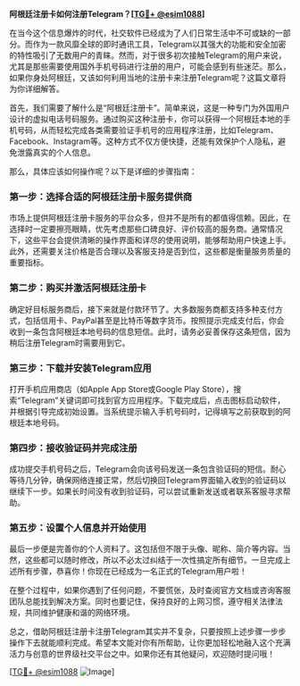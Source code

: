 **阿根廷注册卡如何注册Telegram？[[TG💪+ @esim1088](https://t.me/s/esim1088)]**

在当今这个信息爆炸的时代，社交软件已经成为了人们日常生活中不可或缺的一部分。而作为一款风靡全球的即时通讯工具，Telegram以其强大的功能和安全加密的特性吸引了无数用户的青睐。然而，对于很多初次接触Telegram的用户来说，尤其是那些需要使用国外手机号码进行注册的用户，可能会感到有些迷茫。那么，如果你身处阿根廷，又该如何利用当地的注册卡来注册Telegram呢？这篇文章将为你详细解答。

首先，我们需要了解什么是“阿根廷注册卡”。简单来说，这是一种专门为外国用户设计的虚拟电话号码服务。通过购买这种注册卡，你可以获得一个阿根廷本地的手机号码，从而轻松完成各类需要验证手机号的应用程序注册，比如Telegram、Facebook、Instagram等。这种方式不仅方便快捷，还能有效保护个人隐私，避免泄露真实的个人信息。

那么，具体应该如何操作呢？以下是详细的步骤指南：

### 第一步：选择合适的阿根廷注册卡服务提供商

市场上提供阿根廷注册卡服务的平台众多，但并不是所有的都值得信赖。因此，在选择时一定要擦亮眼睛，优先考虑那些口碑良好、评价较高的服务商。通常情况下，这些平台会提供清晰的操作界面和详尽的使用说明，能够帮助用户快速上手。此外，还需要关注价格是否合理以及客服支持是否到位，这些都是衡量服务质量的重要指标。

### 第二步：购买并激活阿根廷注册卡

确定好目标服务商后，接下来就是付款环节了。大多数服务商都支持多种支付方式，包括信用卡、PayPal甚至是比特币等数字货币。按照提示完成支付后，你会收到一条包含阿根廷本地号码的信息短信。此时，请务必妥善保存这条短信，因为稍后注册Telegram时需要用到它。

### 第三步：下载并安装Telegram应用

打开手机应用商店（如Apple App Store或Google Play Store），搜索“Telegram”关键词即可找到官方应用程序。下载完成后，点击图标启动软件，并根据引导完成初始设置。当系统提示输入手机号码时，记得填写之前获取到的阿根廷本地号码。

### 第四步：接收验证码并完成注册

成功提交手机号码之后，Telegram会向该号码发送一条包含验证码的短信。耐心等待几分钟，确保网络连接正常，然后切换回Telegram界面输入收到的验证码以继续下一步。如果长时间没有收到验证码，可以尝试重新发送或者联系客服寻求帮助。

### 第五步：设置个人信息并开始使用

最后一步便是完善你的个人资料了。这包括但不限于头像、昵称、简介等内容。当然，这些都可以随时修改，所以不必太过纠结于一次性搞定所有细节。一旦完成上述所有步骤，恭喜你！你现在已经成为一名正式的Telegram用户啦！

在整个过程中，如果你遇到了任何问题，不要慌张，及时查阅官方文档或咨询客服团队总能找到解决方案。同时也要记住，保持良好的上网习惯，遵守相关法律法规，共同维护健康和谐的网络环境。

总之，借助阿根廷注册卡注册Telegram其实并不复杂，只要按照上述步骤一步步操作下去就能顺利完成。希望本文能对你有所帮助，让你更加轻松地融入这个充满活力与创意的世界级社交平台之中。如果你还有其他疑问，欢迎随时提问哦！

[[TG💪+ @esim1088](https://t.me/s/esim1088) ![Image](https://i.postimg.cc/4NQfJmqS/Snipaste-2025-05-13-00-14-12.png)]